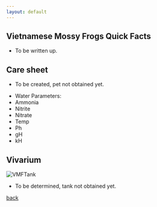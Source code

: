 ```yaml
---
layout: default
---
```


## Vietnamese Mossy Frogs Quick Facts

*   To be written up.

## Care sheet

*   To be created, pet not obtained yet.
- Water Parameters:
 - Ammonia 
 - Nitrite 
 - Nitrate 
 - Temp 
 - Ph 
 - gH 
 - kH 

## Vivarium

![VMFTank]()

*   To be determined, tank not obtained yet.

[back](./another-page)